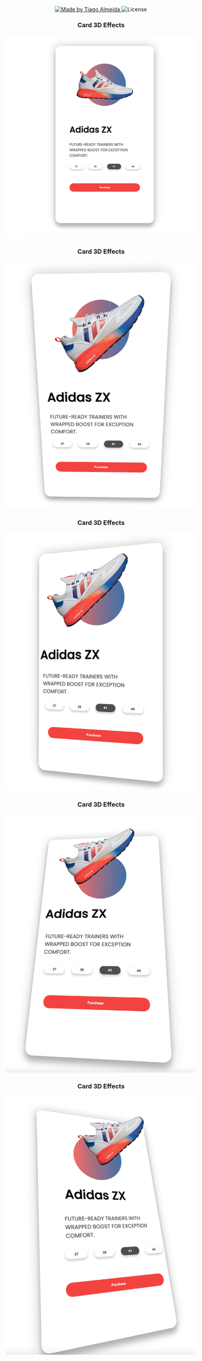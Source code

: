 <p align="center">
  <a href="#!">
    <img alt="Made by Tiago Almeida" src="https://img.shields.io/badge/made%20by-Tiago%20Almeida-%2304D361"/>
  </a>

  <img alt="License" src="https://img.shields.io/badge/license-MIT-%2304D361"/>
</p>

<h3 align="center">Card 3D Effects</h3>

![effect1](/screens/ss1.png)

<h3 align="center">Card 3D Effects</h3>

![effect2](/screens/ss2.png)

<h3 align="center">Card 3D Effects</h3>

![effect3](/screens/ss3.png)

<h3 align="center">Card 3D Effects</h3>

![effect4](/screens/ss4.png)

<h3 align="center">Card 3D Effects</h3>

![effect5](/screens/ss5.png)
